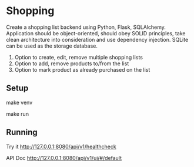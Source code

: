 # Shopping


Create a shopping list backend using Python, Flask, SQLAlchemy. 
Application should be object-oriented, should obey SOLID principles, 
take clean architecture into consideration and use dependency injection. 
SQLite can be used as the storage database.

1. Option to create, edit, remove multiple shopping lists
2. Option to add, remove products to/from the list
3. Option to mark product as already purchased on the list

## Setup

make venv

make run


## Running

Try it
http://127.0.0.1:8080/api/v1/healthcheck

API Doc
http://127.0.0.1:8080/api/v1/ui/#/default
